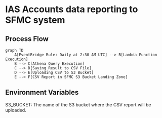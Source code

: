 # IAS Accounts data reporting to SFMC system
## Process Flow

```mermaid
graph TD
    A[EventBridge Rule: Daily at 2:30 AM UTC] --> B[Lambda Function Execution]
    B --> C[Athena Query Execution]
    C --> D[Saving Result to CSV File]
    D --> E[Uploading CSV to S3 Bucket]
    E --> F[CSV Report in SFMC S3 Bucket Landing Zone]
```

## Environment Variables
S3_BUCKET: The name of the S3 bucket where the CSV report will be uploaded.
